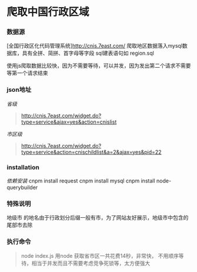 # 爬取中国行政区域
### 数据源
[全国行政区化代码管理系统]http://cnis.7east.com/
爬取地区数据落入mysql数据库，具有全拼、简拼、首字母等字段
sql建表语句如 region.sql

使用js爬取数据比较快，因为不需要等待，可以并发，因为发出第二个请求不需要等第一个请求结束

### json地址
*省级*
> http://cnis.7east.com/widget.do?type=service&ajax=yes&action=cnislist

*市区级*
> http://cnis.7east.com/widget.do?type=service&action=cnischildlist&a=2&ajax=yes&pid=22

### installation
*依赖安装*
cnpm install request
cnpm install mysql
cnpm install node-querybuilder


### 特殊说明
地级市 的地名由于行政划分后缀一般有市，为了网站友好展示，地级市中包含的尾部市去除

### 执行命令
> node index.js
> 用node 获取省市区一共花费14秒，非常快，
> 不用顺序等待，相当于并发而且不需要考虑竞争死锁等，太方便强大 